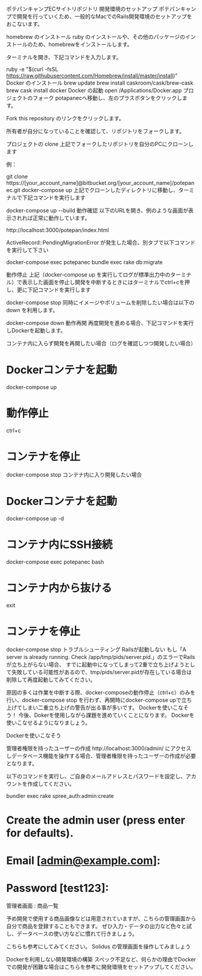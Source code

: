 ポテパンキャンプECサイトリポジトリ
開発環境のセットアップ
ポテパンキャンプで開発を行っていくため、一般的なMacでのRails開発環境のセットアップをおこないます。

homebrew のインストール
ruby のインストールや、その他のパッケージのインストールのため、homebrewをインストールします。

ターミナルを開き、下記コマンドを入力します。

ruby -e "$(curl -fsSL https://raw.githubusercontent.com/Homebrew/install/master/install)"
Docker のインストール
brew update
brew install caskroom/cask/brew-cask
brew cask install docker
Docker の起動
open /Applications/Docker.app
プロジェクトのフォーク
potapanecへ移動し、左のプラスボタンをクリックします。



Fork this repository のリンクをクリックします。



所有者が自分になっていることを確認して、リポジトリをフォークします。



プロジェクトの clone
上記でフォークしたリポジトリを自分のPCにクローンします

例：

git clone https://[your_account_name]@bitbucket.org/[your_account_name]/potepanec.git
docker-compose up
上記でクローンしたディレクトリに移動し、ターミナルで下記コマンドを実行します

docker-compose up --build
動作確認
以下のURLを開き、例のような画面が表示されれば正常に動作しています。

http://localhost:3000/potepan/index.html



ActiveRecord::PendingMigrationError が発生した場合、別タブで以下コマンドを実行して下さい

docker-compose exec potepanec bundle exec rake db:migrate

動作停止
上記（docker-compose up を実行してログが標準出力中のターミナル）で表示した画面を停止し開発を中断するときにはターミナルでctrl+cを押し、更に下記コマンドを実行します

docker-compose stop
同時にイメージやボリュームを削除したい場合は以下の down を利用します。

docker-compose down
動作再開
再度開発を進める場合、下記コマンドを実行しDockerを起動します。

コンテナ内に入らず開発を再開したい場合（ログを確認しつつ開発したい場合）
# Dockerコンテナを起動
docker-compose up

# 動作停止
ctrl+c

# コンテナを停止
docker-compose stop
コンテナ内に入り開発したい場合
# Dockerコンテナを起動
docker-compose up -d

# コンテナ内にSSH接続
docker-compose exec potepanec bash

# コンテナ内から抜ける
exit

# コンテナを停止
docker-compose stop
トラブルシューティング
Railsが起動しない
もし「A server is already running. Check /app/tmp/pids/server.pid.」のエラーでRailsが立ち上がらない場合、
すでに起動中になってしまって2重で立ち上げようとして失敗している可能性があるので、tmp/pids/server.pidが存在している場合は削除して再度起動してみてください。

原因の多くは作業を中断する際、docker-composeの動作停止（ctrl+c）のみを行い、docker-compose stop を行わず、再開時にdocker-compose upで立ち上げてしまい二重立ち上げの警告が出る事が多いです。
Dockerを使いこなそう！
今後、Dokerを使用しながら課題を進めていくことになります。 Dockerを使いこなせるようになりましょう。

Dockerを使いこなそう

管理者権限を持ったユーザーの作成
http://localhost:3000/admin/ にアクセスしデータベース機能を操作する場合、管理者権限を持ったユーザーの作成が必要となります。

以下のコマンドを実行し、ご自身のメールアドレスとパスワードを設定し、アカウントを作成してください。

bundler exec rake spree_auth:admin:create

# Create the admin user (press enter for defaults).
# Email [admin@example.com]:
# Password [test123]:
管理者画面 : 商品一覧

予め開発で使用する商品画像などは用意されていますが、こちらの管理画面から自分で商品を登録することもできます。 ぜひ入力・データの出力など色々と試し、データベースの使い方などに慣れて行きましょう。

こちらも参考にしてみてください。 Solidus の管理画面を操作してみましょう

Dockerを利用しない開発環境の構築
スペック不足など、何らかの理由でDockerでの開発が困難な場合はこちらを参考に開発環境をセットアップしてください。
